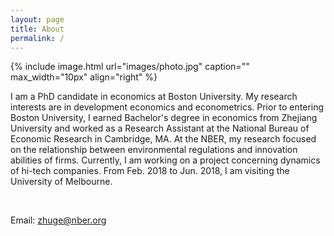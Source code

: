 ```yaml
---
layout: page
title: About
permalink: /
---
```


{% include image.html url="images/photo.jpg" caption="" max_width="10px" align="right" %}

I am a PhD candidate in economics at Boston University. My research interests are in development economics and econometrics. Prior to entering Boston University, I earned Bachelor's degree in economics from Zhejiang University and worked as a Research Assistant at the National Bureau of Economic Research in Cambridge, MA. At the NBER, my research focused on the relationship between environmental regulations and innovation abilities of firms. Currently, I am working on a project concerning dynamics of hi-tech companies. From Feb. 2018 to Jun. 2018, I am visiting the University of Melbourne.

<br />

Email: [zhuge@nber.org]

[zhuge@nber.org]: mailto:zhuge@nber.org

<br />
